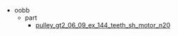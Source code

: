 * oobb
  * part
    * [pulley_gt2_06_09_ex_144_teeth_sh_motor_n20](oobb/part/pulley_gt2_06_09_ex_144_teeth_sh_motor_n20)
